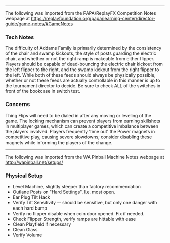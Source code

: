 ***
The following was imported from the PAPA/ReplayFX Competition Notes webpage at https://replayfoundation.org/papa/learning-center/director-guide/game-notes/#GameNotes
### Tech Notes
            
The difficulty of Addams Family is primarily determined by the consistency of the chair and swamp kickouts, the style of posts guarding the electric chair, and whether or not the right ramp is makeable from either flipper. Players should be capable of dead-bouncing the electric chair kickout from the left flipper to the right, and the swamp kickout from the right flipper to the left. While both of these feeds should always be physically possible, whether or not these feeds are actually controllable in this manner is up to the tournament director to decide. Be sure to check ALL of the switches in front of the bookcase in switch test.

### Concerns
Thing Flips will need to be dialed in after any moving or leveling of the game. The locking mechanism can prevent players from earning skillshots in multiplayer games, which can create a competitive imbalance between the players involved. Players frequently 'time out' the Power magnets in competitive play, causing severe slowdowns; consider disabling these magnets while informing the players of the change.
***
The following was imported from the WA Pinball Machine Notes webpage at http://wapinball.net/setups/
### Physical Setup
-   Level Machine, slightly steeper than factory recommendation
-   Outlane Posts on "Hard Settings". I.e. most open.
-   Ear Plug Tilt Hack
-   Verify Tilt Sensitivity -- should be sensitive, but only one danger with each hard bump
-   Verify no flipper disable when coin door opened. Fix if needed.
-   Check Flipper Strength, verify ramps are hittable with ease
-   Clean Playfield if necessary
-   Clean Glass
-   Verify Volume
